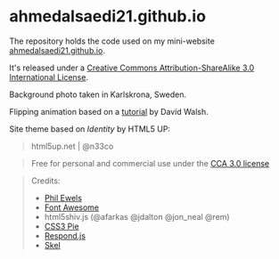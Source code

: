 # ahmedalsaedi21.github.io

The repository holds the code used on my mini-website  
[ahmedalsaedi21.github.io](http://ahmedalsaedi21.github.io).


It's released under a [Creative Commons Attribution-ShareAlike 3.0 International License](http://creativecommons.org/licenses/by/3.0/).

Background photo taken in  Karlskrona, Sweden. 

Flipping animation based on a [tutorial](https://davidwalsh.name/css-flip)
by David Walsh.

Site theme based on _Identity_ by HTML5 UP: 
> html5up.net | @n33co
 
> Free for personal and commercial use under the
> [CCA 3.0 license](http://html5up.net/license)

> Credits:
>* [Phil Ewels](http://phil.ewels.co.uk)
>* [Font Awesome](http://fortawesome.github.com/Font-Awesome)
>* html5shiv.js (@afarkas @jdalton @jon_neal @rem)
>* [CSS3 Pie](http://css3pie.com)
>* [Respond.js](http://j.mp/respondjs)
>* [Skel](http://skel.io)

